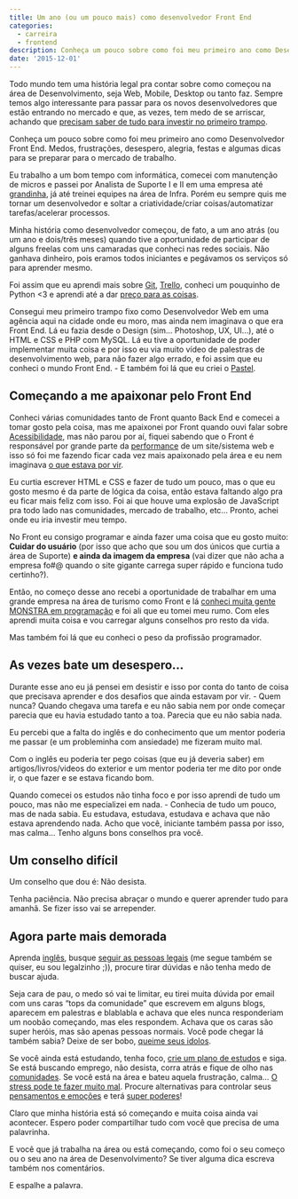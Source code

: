 ```yaml
---
title: Um ano (ou um pouco mais) como desenvolvedor Front End
categories:
  - carreira
  - frontend
description: Conheça um pouco sobre como foi meu primeiro ano como Desenvolvedor Front End. Medos, frustrações, desespero, alegria, festas e algumas dicas para se preparar para o mercado de trabalho.
date: '2015-12-01'
---
```


Todo mundo tem uma história legal pra contar sobre como começou na área de Desenvolvimento, seja Web, Mobile, Desktop ou tanto faz. Sempre temos algo interessante para passar para os novos desenvolvedores que estão entrando no mercado e que, as vezes, tem medo de se arriscar, achando que [precisam saber de tudo para investir no primeiro trampo](https://woliveiras.com.br/posts/requisitos-para-vagas-front-end/).

Conheça um pouco sobre como foi meu primeiro ano como Desenvolvedor Front End. Medos, frustrações, desespero, alegria, festas e algumas dicas para se preparar para o mercado de trabalho.

Eu trabalho a um bom tempo com informática, comecei com manutenção de micros e passei por Analista de Suporte I e II em uma empresa até [grandinha](https://www.linkedin.com/in/woliveira542), já até treinei equipes na área de Infra. Porém eu sempre quis me tornar um desenvolvedor e soltar a criatividade/criar coisas/automatizar tarefas/acelerar processos.

Minha história como desenvolvedor começou, de fato, a um ano atrás (ou um ano e dois/três meses) quando tive a oportunidade de participar de alguns freelas com uns camaradas que conheci nas redes sociais. Não ganhava dinheiro, pois eramos todos iniciantes e pegávamos os serviços só para aprender mesmo.

Foi assim que eu aprendi mais sobre [Git](https://woliveiras.com.br/posts/instalando-o-git-windows/), [Trello](https://woliveiras.com.br/posts/gerenciar-projetos-com-trello/), conheci um pouquinho de Python <3 e aprendi até a dar [preço para as coisas](https://woliveiras.com.br/posts/freelancer-quanto-cobrar-pelo-freelance/).

Consegui meu primeiro trampo fixo como Desenvolvedor Web em uma agência aqui na cidade onde eu moro, mas ainda nem imaginava o que era Front End. Lá eu fazia desde o Design (sim... Photoshop, UX, UI…), até o HTML e CSS e PHP com MySQL. Lá eu tive a oportunidade de poder implementar muita coisa e por isso eu via muito vídeo de palestras de desenvolvimento web, para não fazer algo errado, e foi assim que eu conheci o mundo Front End. - E também foi lá que eu criei o [Pastel](https://github.com/woliveiras/pastel).

## Começando a me apaixonar pelo Front End

Conheci várias comunidades tanto de Front quanto Back End e comecei a tomar gosto pela coisa, mas me apaixonei por Front quando ouvi falar sobre [Acessibilidade](https://www.youtube.com/watch?v=hmw0bFD7GHw), mas não parou por aí, fiquei sabendo que o Front é responsável por grande parte da [performance](https://developer.yahoo.com/blogs/ydn/high-performance-sites-importance-front-end-performance-7160.html) de um site/sistema web e isso só foi me fazendo ficar cada vez mais apaixonado pela área e eu nem imaginava [o que estava por vir](https://tableless.com.br/desafios-de-um-desenvolvedor-front-end/).

Eu curtia escrever HTML e CSS e fazer de tudo um pouco, mas o que eu gosto mesmo é da parte de lógica da coisa, então estava faltando algo pra eu ficar mais feliz com isso. Foi ai que houve uma explosão de JavaScript pra todo lado nas comunidades, mercado de trabalho, etc... Pronto, achei onde eu iria investir meu tempo.

No Front eu consigo programar e ainda fazer uma coisa que eu gosto muito: **Cuidar do usuário** (por isso que acho que sou um dos únicos que curtia a área de Suporte) **e ainda da imagem da empresa** (vai dizer que não acha a empresa fo#@ quando o site gigante carrega super rápido e funciona tudo certinho?).

Então, no começo desse ano recebi a oportunidade de trabalhar em uma grande empresa na área de turismo como Front e lá [conheci muita gente MONSTRA em programação](https://tableless.com.br/trabalhe-ao-lado-de-gente-boa-e-seja-a-gente-boa/) e foi ali que eu tomei meu rumo. Com eles aprendi muita coisa e vou carregar alguns conselhos pro resto da vida.

Mas também foi lá que eu conheci o peso da profissão programador.

## As vezes bate um desespero...

Durante esse ano eu já pensei em desistir e isso por conta do tanto de coisa que precisava aprender e dos desafios que ainda estavam por vir. - Quem nunca? Quando chegava uma tarefa e eu não sabia nem por onde começar parecia que eu havia estudado tanto a toa. Parecia que eu não sabia nada.

Eu percebi que a falta do inglês e do conhecimento que um mentor poderia me passar (e um probleminha com ansiedade) me fizeram muito mal.

Com o inglês eu poderia ter pego coisas (que eu já deveria saber) em artigos/livros/videos do exterior e um mentor poderia ter me dito por onde ir, o que fazer e se estava ficando bom.

Quando comecei os estudos não tinha foco e por isso aprendi de tudo um pouco, mas não me especializei em nada. - Conhecia de tudo um pouco, mas de nada sabia.
Eu estudava, estudava, estudava e achava que não estava aprendendo nada. Acho que você, iniciante também passa por isso, mas calma… Tenho alguns bons conselhos pra você.



## Um conselho difícil

Um conselho que dou é: Não desista.

Tenha paciência. Não precisa abraçar o mundo e querer aprender tudo para amanhã. Se fizer isso vai se arrepender.

## Agora parte mais demorada

Aprenda [inglês](https://www.igorapa.com/fui-aprender-ingles.html), busque [seguir as pessoas legais](https://uptodate.frontendrescue.org/#follow-cool-people) (me segue também se quiser, eu sou legalzinho ;)), procure tirar dúvidas e não tenha medo de buscar ajuda.

Seja cara de pau, o medo só vai te limitar, eu tirei muita dúvida por email com uns caras “tops da comunidade” que escrevem em alguns blogs, aparecem em palestras e blablabla e achava que eles nunca responderiam um noobão começando, mas eles respondem. Achava que os caras são super heróis, mas são apenas pessoas normais. Você pode chegar lá também sabia? Deixe de ser bobo, [queime seus idolos](https://danielfilho.github.io/2014/08/20/queime-seus-idolos/).

Se você ainda está estudando, tenha foco, [crie um plano de estudos](https://woliveiras.com.br/posts/guia-de-estudos-desenvolvedor-front-end-iniciante) e siga.
Se está buscando emprego, não desista, corra atrás e fique de olho nas [comunidades](https://www.facebook.com/groups/frontendvagas/).
Se você está na área e bateu aquela frustração, calma… [O stress pode te fazer muito mal](https://www.linkedin.com/pulse/20140911044818-57651957-stress-literalmente-deixa-os-programadores-loucos-e-a-s%C3%ADndrome-do-impostor). Procure alternativas para controlar seus [pensamentos e emoções](https://www.javascriptmasters.com.br/blog/mindfulness/o-que-e-mindfulness/) e terá [super poderes](https://www.javascriptmasters.com.br/blog/mindfulness/como-ter-superpoderes-na-programacao/)!

Claro que minha história está só começando e muita coisa ainda vai acontecer. Espero poder compartilhar tudo com você que precisa de uma palavrinha.

E você que já trabalha na área ou está começando, como foi o seu começo ou o seu ano na área de Desenvolvimento? Se tiver alguma dica escreva também nos comentários.

E espalhe a palavra.
